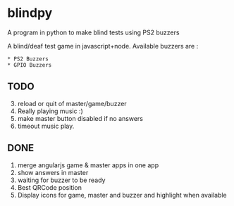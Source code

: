 # blindpy
A program in python to make blind tests using PS2 buzzers

A blind/deaf test game in javascript+node. Available buzzers are :

    * PS2 Buzzers
    * GPIO Buzzers


TODO
----

3. reload or quit of master/game/buzzer
5. Really playing music :)
8. make master button disabled if no answers
9. timeout music play.

DONE
----

1. merge angularjs game & master apps in one app
2. show answers in master
4. waiting for buzzer to be ready
6. Best QRCode position
7. Display icons for game, master and buzzer and highlight when available
